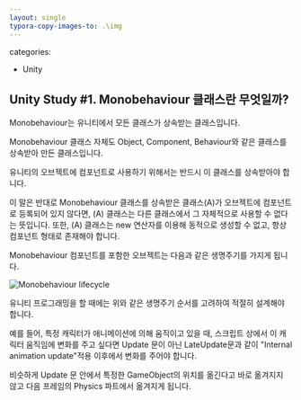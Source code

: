 ```yaml
---
layout: single
typora-copy-images-to: .\img
---
```

categories:
- Unity


## Unity Study \#1. Monobehaviour 클래스란 무엇일까?



Monobehaviour는 유니티에서 모든 클래스가 상속받는 클래스입니다.

Monobehaviour 클래스 자체도 Object, Component, Behaviour와 같은 클래스를 상속받아 만든 클래스입니다.

유니티의 오브젝트에 컴포넌트로 사용하기 위해서는 반드시 이 클래스를 상속받아야 합니다.

이 말은 반대로 Monobehaviour 클래스를 상속받은 클래스(A)가 오브젝트에 컴포넌트로 등록되어 있지 않다면,  (A) 클래스는 다른 클래스에서 그 자체적으로 사용할 수 없다는 뜻입니다.
또한, (A) 클래스는 new 연산자를 이용해 동적으로 생성할 수 없고, 항상 컴포넌트 형태로 존재해야 합니다.

Monobehaviour 컴포넌트를 포함한 오브젝트는 다음과 같은 생명주기를 가지게 됩니다.

![Monobehaviour lifecycle](https://user-images.githubusercontent.com/28036481/113532636-d7d59100-9606-11eb-9efc-4e9504004d1c.png)

유니티 프로그래밍을 할 때에는 위와 같은 생명주기 순서를 고려하여 적절히 설계해야 합니다.

예를 들어, 특정 캐릭터가 애니메이션에 의해 움직이고 있을 때, 스크립트 상에서 이 캐릭터 움직임에 변화를 주고 싶다면
Update 문이 아닌 LateUpdate문과 같이 "Internal animation update"적용 이후에서 변화를 주어야 합니다.

비슷하게 Update 문 안에서 특정한 GameObject의 위치를 옮긴다고 바로 옮겨지지 않고 다음 프레임의 Physics 파트에서 옮겨지게 됩니다.


